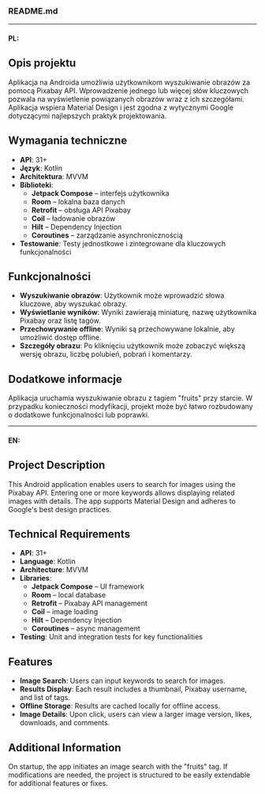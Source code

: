 ### README.md

---

#### **PL:**

## Opis projektu

Aplikacja na Androida umożliwia użytkownikom wyszukiwanie obrazów za pomocą Pixabay API. Wprowadzenie jednego lub więcej słów kluczowych pozwala na wyświetlenie powiązanych obrazów wraz z ich szczegółami. Aplikacja wspiera Material Design i jest zgodna z wytycznymi Google dotyczącymi najlepszych praktyk projektowania.

## Wymagania techniczne

- **API**: 31+
- **Język**: Kotlin
- **Architektura**: MVVM
- **Biblioteki**:
  - **Jetpack Compose** – interfejs użytkownika
  - **Room** – lokalna baza danych
  - **Retrofit** – obsługa API Pixabay
  - **Coil** – ładowanie obrazów
  - **Hilt** – Dependency Injection
  - **Coroutines** – zarządzanie asynchronicznością
- **Testowanie**: Testy jednostkowe i zintegrowane dla kluczowych funkcjonalności

## Funkcjonalności

- **Wyszukiwanie obrazów**: Użytkownik może wprowadzić słowa kluczowe, aby wyszukać obrazy.
- **Wyświetlanie wyników**: Wyniki zawierają miniaturę, nazwę użytkownika Pixabay oraz listę tagów.
- **Przechowywanie offline**: Wyniki są przechowywane lokalnie, aby umożliwić dostęp offline.
- **Szczegóły obrazu**: Po kliknięciu użytkownik może zobaczyć większą wersję obrazu, liczbę polubień, pobrań i komentarzy.

## Dodatkowe informacje

Aplikacja uruchamia wyszukiwanie obrazu z tagiem "fruits" przy starcie. W przypadku konieczności modyfikacji, projekt może być łatwo rozbudowany o dodatkowe funkcjonalności lub poprawki.

---

#### **EN:**

## Project Description

This Android application enables users to search for images using the Pixabay API. Entering one or more keywords allows displaying related images with details. The app supports Material Design and adheres to Google's best design practices.

## Technical Requirements

- **API**: 31+
- **Language**: Kotlin
- **Architecture**: MVVM
- **Libraries**:
  - **Jetpack Compose** – UI framework
  - **Room** – local database
  - **Retrofit** – Pixabay API management
  - **Coil** – image loading
  - **Hilt** – Dependency Injection
  - **Coroutines** – async management
- **Testing**: Unit and integration tests for key functionalities

## Features

- **Image Search**: Users can input keywords to search for images.
- **Results Display**: Each result includes a thumbnail, Pixabay username, and list of tags.
- **Offline Storage**: Results are cached locally for offline access.
- **Image Details**: Upon click, users can view a larger image version, likes, downloads, and comments.

## Additional Information

On startup, the app initiates an image search with the "fruits" tag. If modifications are needed, the project is structured to be easily extendable for additional features or fixes.
